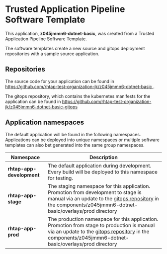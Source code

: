 # Trusted Application Pipeline Software Template

This application, **z045jmmn6-dotnet-basic**, was created from a Trusted Application Pipeline Software Template.

The software templates create a new source and gitops deployment repositories with a sample source application. 

## Repositories

The source code for your application can be found in [https://github.com/rhtap-test-organization-jk/z045jmmn6-dotnet-basic ](https://github.com/rhtap-test-organization-jk/z045jmmn6-dotnet-basic ).
 
The gitops repository, which contains the kubernetes manifests for the application can be found in 
[https://github.com/rhtap-test-organization-jk/z045jmmn6-dotnet-basic-gitops ](https://github.com/rhtap-test-organization-jk/z045jmmn6-dotnet-basic-gitops ) 

## Application namespaces 

The default application will be found in the following namespaces. Applications can be deployed into unique namespaces or multiple software templates can also bet generated into the same group namespaces.  

|  Namespace   |  Description   |  
| -------- | -------- |   
| **rhtap-app-development** | The default application during development. Every build will be deployed to this namespace for testing. | 
| **rhtap-app-stage** | The staging namespace for this application. Promotion from development to stage is manual via an update to the [gitops repository](https://github.com/rhtap-test-organization-jk/z045jmmn6-dotnet-basic-gitops ) in the components/z045jmmn6-dotnet-basic/overlays/prod directory |  
| **rhtap-app-prod** | The production namespace for this application. Promotion from stage to production is manual via an update to the [gitops repository](https://github.com/rhtap-test-organization-jk/z045jmmn6-dotnet-basic-gitops ) in the components/z045jmmn6-dotnet-basic/overlays/prod directory | 